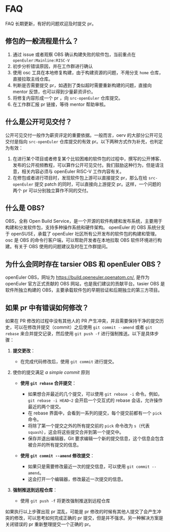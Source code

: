 # FAQ

FAQ 长期更新，有好的问题欢迎及时提交 pr。

## 修包的一般流程是什么？

1. 通过 issue 或者观察 OBS 确认构建失败的软件包，当前重点在 `openEuler:Mainline:RISC-V`
2. 初步分析错误原因，并在工作群进行确认
3. 使用 osc 工具在本地修复构建，由于构建资源的问题，不用分支 `home` 仓库，直接拉取主线仓库。
4. 判断是否需要提交 pr，如遇到了类似超时需要重新构建的问题，直接向 mentor 反馈，也可以得到少量薪资评价。
5. 将修复内容形成一个 pr ，向 `src-openEuler` 仓库提交。
6. 在工作群汇报 pr 链接，等待 mentor 帮助审核。

## 什么是公开可见交付？

公开可见交付一般作为薪资评定的重要依据。一般而言，oerv 的大部分公开可见交付是指向 `src-openEuler` 仓库提交的有效 pr。以下两种方式作为补充，也判定为有效：

1. 在进行某个项目或者修复某个比较困难的软件包的过程中，撰写的公开博客、发布的公开视频教程，可以算作公开可见交付。我们鼓励这种行为，但是请注意，相关内容必须与 openEuler RISC-V 工作内容有关。
2. 在修包或者进行项目时，发现软件包上游可以直接提交 pr，那么在给 `src-openEuler` 提交 patch 的同时，可以直接向上游提交 pr。这样，一个问题的两个 pr 可以分别独立算作不同的交付。

## 什么是 OBS?

OBS，全称 Open Build Service，是一个开源的软件构建和发布系统，主要用于构建和分发软件包，支持多种操作系统和硬件架构。 openEuler 的 OBS 系统分支于 openSUSE，承载了 openEuler 社区所有公开发布的软件包的构建和管理。 osc 是 OBS 的命令行客户端，可以帮助开发者在本地拉取 OBS 软件环境进行构建。有关于 OBS 使用的问题建议及时在工作群提问。

## 为什么会同时存在 tarsier OBS 和 openEuler OBS？

openEuler OBS，网址为 https://build.openeuler.openatom.cn/, 是作为 openEuler 官方正式贡献的 OBS 网站，也是我们建议的贡献平台。tasier OBS 是软件所独立构建的 OBS，主要承载软件包的早期验证和后期独立的第三方项目。

## 如果 pr 中有错误如何修改？

如果在 PR 修改的过程中没有其他人的 PR 产生冲突，并且需要保持干净的提交历史，可以在修改并提交（commit）之后使用 `git commit --amend` 或者 `git rebase` 来合并提交记录，然后使用 `git push -f` 进行强制推送。以下是具体步骤：

1. **提交更改**：
   - 在完成代码修改后，使用 `git commit` 进行提交。

2. 使你的提交满足  *a simple commit* 原则

    - **使用 `git rebase` 合并提交**：
        - 如果想合并最近的几个提交，可以使用 `git rebase -i` 命令。例如，`git rebase -i HEAD~2` 会开启一个交互式的 rebase 会话，允许操作最近的两个提交。
        - 在 rebase 界面中，会看到一系列的提交，每个提交前都有一个 `pick` 命令。
        - 将除了第一个提交之外的所有提交前的 `pick` 命令改为 `s`（代表 `squash`），这会将这些提交合并到第一个提交中。
        - 保存并退出编辑器，Git 要求编辑一个新的提交信息，这个信息会包含被合并的所有提交的信息。

    - **使用 `git commit --amend` 修改提交**：
        - 如果只是需要修改最近一次的提交信息，可以使用 `git commit --amend`。
        - 这会打开一个编辑器，修改最近一次提交的信息。

3. **强制推送到远程仓库**：
   - 使用 `git push -f` 将更改强制推送到远程仓库

如果执行以上步骤出现 pr 混乱，可能是 pr 修改的时候有其他人提交了会产生冲突的修改，可以思考如何完成正确的 pr 提交，但是并不强求。另一种解决方案是关闭错误的 pr 重新整理提交一个正确的 pr。